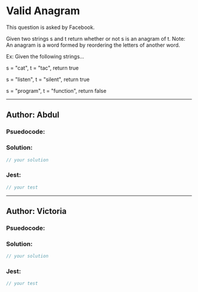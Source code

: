 # Valid Anagram

This question is asked by Facebook. 

Given two strings s and t return whether or not s is an anagram of t.
Note: An anagram is a word formed by reordering the letters of another word.

Ex: Given the following strings...

s = "cat", t = "tac", return true

s = "listen", t = "silent", return true

s = "program", t = "function", return false


---

## Author: Abdul

### Psuedocode:


### Solution:

```js
// your solution
```

### Jest:

```js
// your test
```

---
## Author: Victoria

### Psuedocode:

### Solution:

```js
// your solution
```

### Jest:

```js
// your test
```